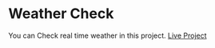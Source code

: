 # Weather Check
You can Check real time weather in this project. <a href="https://manmohansinghraghav.github.io/Weather_Check/)https://manmohansinghraghav.github.io/Weather_Check/">Live Project</a>
